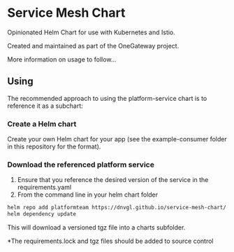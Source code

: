 # Service Mesh Chart

Opinionated Helm Chart for use with Kubernetes and Istio.

Created and maintained as part of the OneGateway project.

More information on usage to follow...

## Using

The recommended approach to using the platform-service chart is to reference it as a subchart:

### Create a Helm chart

Create your own Helm chart for your app (see the example-consumer folder in this repository for the format).

### Download the referenced platform service

1) Ensure that you reference the desired version of the service in the requirements.yaml
2) From the command line in your helm chart folder

``` sh
helm repo add platformteam https://dnvgl.github.io/service-mesh-chart/
helm dependency update
```

This will download a versioned tgz file into a charts subfolder.

*The requirements.lock and tgz files should be added to source control
